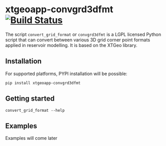 # xtgeoapp-convgrd3dfmt [![Build Status](https://travis-ci.com/equinor/xtgeoapp-convgrd3dfmt.svg?branch=master)](https://travis-ci.com/Equinor/xtgeoapp-convgrd3dfmt)

The script `convert_grid_format` or `convgrd3dfmt` is a LGPL licensed Python script
that can convert between various 3D grid corner point formats applied in
reservoir modelling. It is based on the XTGeo library.


## Installation ##

For supported platforms, PYPI installation will be possible:

```
pip install xtgeoapp-convgrd3dfmt
```

## Getting started ##

```
convert_grid_format --help
```

## Examples ##

Examples will come later
